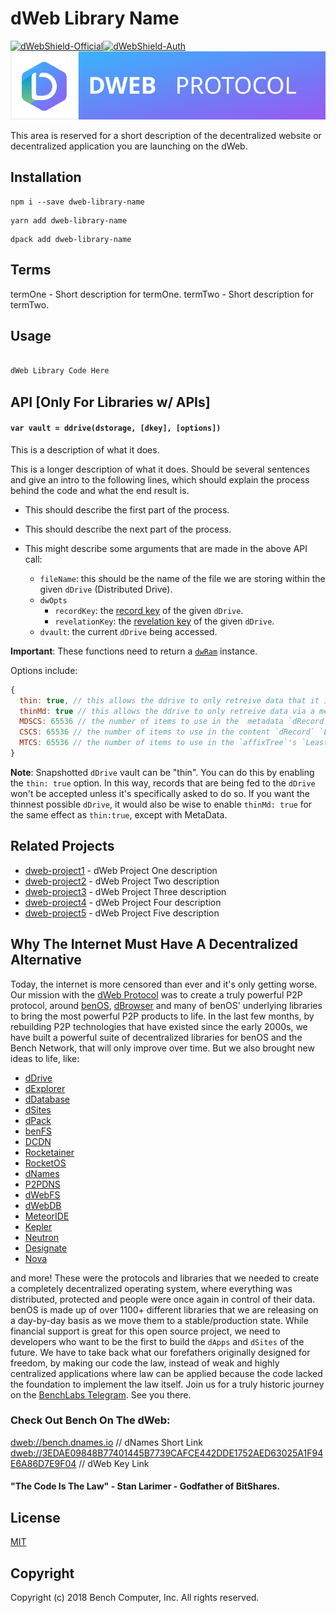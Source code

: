 # dWeb Library Name


[![dWebShield-Official](https://img.shields.io/badge/DWEB-Official-brightgreen.svg)](https://https://github.com/benchlab/dweb)[![dWebShield-Auth](https://img.shields.io/badge/DWEB-Auth-brightgreen.svg)](https://https://github.com/benchlab/dweb)<br>
[![dWebShield](https://github.com/benchlab/dweb-shields/blob/master/shields/dweb-protocol-shield.svg)](https://https://github.com/benchlab/dweb)


This area is reserved for a short description of the decentralized website or decentralized application you are launching on the dWeb.

## Installation

```
npm i --save dweb-library-name
```
```
yarn add dweb-library-name
```
```
dpack add dweb-library-name
```

## Terms
termOne - Short description for termOne.
termTwo - Short description for termTwo.

## Usage

```js

dWeb Library Code Here

```

## API [Only For Libraries w/ APIs]
#### `var vault = ddrive(dstorage, [dkey], [options])`

This is a description of what it does.

This is a longer description of what it does. Should be several sentences and give an intro to the following lines, which should explain the process behind the code and what the end result is. 

- This should describe the first part of the process.
- This should describe the next part of the process.
- This might describe some arguments that are made in the above API call:

  - `fileName`: this should be the name of the file we are storing within the given `dDrive` (Distributed Drive).
  - `dwOpts`
    - `recordKey`: the [record key](https://github.com/benchlab/ddrive#recordkey) of the given `dDrive`.
    - `revelationKey`: the [revelation key](https://github.com/benchlab/ddrive#recordrevelationkey) of the given `dDrive`.
  - `dvault`: the current `dDrive` being accessed.


**Important**: These functions need to return a [`dwRam`](https://github.com/benchlab/dwram/) instance.

Options include:

``` js
{
  thin: true, // this allows the ddrive to only retreive data that it is requested to retreive. 
  thinMd: true // this allows the ddrive to only retreive data via a metadata feed that it is requested to retreive.
  MDSCS: 65536 // the number of items to use in the  metadata `dRecord` `Least Recently Used` cache.
  CSCS: 65536 // the number of items to use in the content `dRecord` `Least Recently Used` cache.
  MTCS: 65536 // the number of items to use in the `affixTree`'s `Least Recently Used` cache.
}
```

**Note**: Snapshotted `dDrive` vault can be "thin". You can do this by enabling the `thin: true` option. In this way, records that are being fed to the `dDrive` won't be accepted unless it's specifically asked to do so. If you want the thinnest possible `dDrive`, it would also be wise to enable `thinMd: true` for the same effect as `thin:true`, except with MetaData. 


## Related Projects
- [dweb-project1](https://github.com/benchlab/dweb-project1) - dWeb Project One description
- [dweb-project2](https://github.com/benchlab/dweb-project2) - dWeb Project Two description
- [dweb-project3](https://github.com/benchlab/dweb-project3) - dWeb Project Three description
- [dweb-project4](https://github.com/benchlab/dweb-project4) - dWeb Project Four description
- [dweb-project5](https://github.com/benchlab/dweb-project5) - dWeb Project Five description

## Why The Internet Must Have A Decentralized Alternative
Today, the internet is more censored than ever and it's only getting worse. Our mission with the [dWeb Protocol](https://github.com/benchlab/dweb) was to create a truly powerful P2P protocol, around [benOS](https://github.com/benchlab/benos), [dBrowser](https://github.com/benchlab/dbrowser) and many of benOS' underlying libraries to bring the most powerful P2P products to life. In the last few months, by rebuilding P2P technologies that have existed since the early 2000s, we have built a powerful suite of decentralized libraries for benOS and the Bench Network, that will only improve over time. But we also brought new ideas to life, like:

- [dDrive](https://github.com/benchlab/ddrive)
- [dExplorer](https://github.com/benchlab/dexplorer)
- [dDatabase](https://github.com/benchlab/ddatabase)
- [dSites](https://github.com/benchlab/dsites)
- [dPack](https://github.com/benchlab/dpack) 
- [benFS](https://github.com/benchlab/benfs)
- [DCDN](https://github.com/benchlab/dcdn)
- [Rocketainer](https://github.com/benchlab/rocketainer) 
- [RocketOS](https://github.com/benchlab/rocketos) 
- [dNames](https://github.com/benchlab/dnames) 
- [P2PDNS](https://github.com/benchlab/p2pdns) 
- [dWebFS](https://github.com/benchlab/dwebfs) 
- [dWebDB](https://github.com/benchlab/dwebdb) 
- [MeteorIDE](https://github.com/benchlab/meteorIDE) 
- [Kepler](https://github.com/benchlab/kepler) 
- [Neutron](https://github.com/benchlab/neutron) 
- [Designate](https://github.com/benchlab/designate) 
- [Nova](https://github.com/benchlab/nova) 

and more! These were the protocols and libraries that we needed to create a completely decentralized operating system, where everything was distributed, protected and people were once again in control of their data. benOS is made up of over 1100+ different libraries that we are releasing on a day-by-day basis as we move them to a stable/production state. While financial support is great for this open source project, we need to developers who want to be the first to build the `dApps` and `dSites` of the future. We have to take back what our forefathers originally designed for freedom, by making our code the law, instead of weak and highly centralized applications where law can be applied because the code lacked the foundation to implement the law itself. Join us for a truly historic journey on the [BenchLabs Telegram](https://t.me/benchlabs). See you there. 

### Check Out Bench On The dWeb:
[dweb://bench.dnames.io](dweb://bench.dnames.io) // dNames Short Link 
[dweb://3EDAE09848B77401445B7739CAFCE442DDE1752AED63025A1F94E6A86D7E9F04](dweb://3EDAE09848B77401445B7739CAFCE442DDE1752AED63025A1F94E6A86D7E9F04) // dWeb Key Link 

#### "The Code Is The Law" - Stan Larimer - Godfather of BitShares.

## License
[MIT](LICENSE.md)

## Copyright 
Copyright (c) 2018 Bench Computer, Inc. All rights reserved. 

